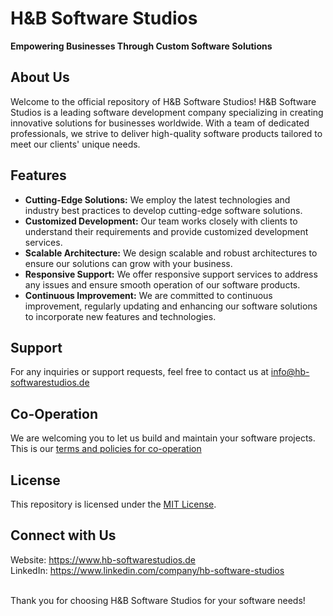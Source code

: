 # H&B Software Studios
**Empowering Businesses Through Custom Software Solutions**

## About Us
Welcome to the official repository of H&B Software Studios! 
H&B Software Studios is a leading software development company specializing in creating innovative solutions for businesses worldwide. With a team of dedicated professionals, we strive to deliver high-quality software products tailored to meet our clients' unique needs.

## Features
- **Cutting-Edge Solutions:** We employ the latest technologies and industry best practices to develop cutting-edge software solutions.
- **Customized Development:** Our team works closely with clients to understand their requirements and provide customized development services.
- **Scalable Architecture:** We design scalable and robust architectures to ensure our solutions can grow with your business.
- **Responsive Support:** We offer responsive support services to address any issues and ensure smooth operation of our software products.
- **Continuous Improvement:** We are committed to continuous improvement, regularly updating and enhancing our software solutions to incorporate new features and technologies.

## Support
For any inquiries or support requests, feel free to contact us at info@hb-softwarestudios.de

## Co-Operation
We are welcoming you to let us build and maintain your software projects. This is our [terms and policies for co-operation]()

## License
This repository is licensed under the [MIT License](https://github.com/HBSoftwareStudios/HBSoftwareStudios/blob/main/LICENSE).

## Connect with Us
Website: https://www.hb-softwarestudios.de <br/>
LinkedIn: https://www.linkedin.com/company/hb-software-studios

<br/> Thank you for choosing H&B Software Studios for your software needs!

